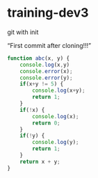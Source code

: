 # training-dev3
git with init


“First commit after cloning!!!”

``` ts
function abc(x, y) {
    console.log(x,y)
    console.error(x);
    console.error(y);
    if(x+y != 5) {
        console.log(x+y);
        return 1;
    }
    if(!x) {
        console.log(x);
        return 0;
    }
    if(!y) {
        console.log(y);
        return 1;
    }
    return x + y;
}
```
